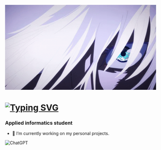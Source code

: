 ![](https://github.com/edselyoun89/edselyoun89/blob/main/gojo-satoru-jujutsu-kaisen.gif)
# [![Typing SVG](https://readme-typing-svg.herokuapp.com?color=%2336BCF7&lines=Hi+there,+I'm+Nikita)](https://git.io/typing-svg)
### Applied informatics student
- 🔭 I’m currently working on my personal projects.
  
![ChatGPT](https://img.shields.io/badge/chatGPT-74aa9c?style=for-the-badge&logo=openai&logoColor=white)

